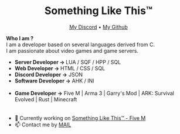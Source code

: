 <h1 align="center">Something Like This™</h1>

<p align="center">
  <a href="https://discordapp.com/users/221099907845455872">My Discord</a> •
  <a href="https://github.com/Romset95">My Github</a>
</p>

<b>Who I am ?</b><br/>
I am a developer based on several languages derived from C. <br/>
I am passionate about video games and game servers. <br/>
* <b>Server Developer -> </b>LUA / SQF / HPP / SQL <br/>
* <b>Web Developer -> </b>HTML / CSS / SQL <br/>
* <b>Discord Developer -></b> JSON <br/>
* <b>Software Developer -></b> AHK / INI  <br/><br/>
* <b>Game Developer -></b> Five M | Arma 3 | Garry's Mod | ARK: Survival Evolved | Rust | Minecraft<br/>
<br/><br/>
* 💼 Currently working on [Something Like This™ - Five M](https://discord.gg/b2dhPK2cb6) <br/>
* 📫 Contact me by [MAIL](mailto:contact@slt-dev.ovh) <br/>

